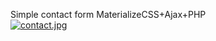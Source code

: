 
Simple contact form MaterializeCSS+Ajax+PHP<br />
[![contact.jpg](https://s1.postimg.org/7trau2an1b/contact.jpg)](https://postimg.org/image/189h316l23/)
